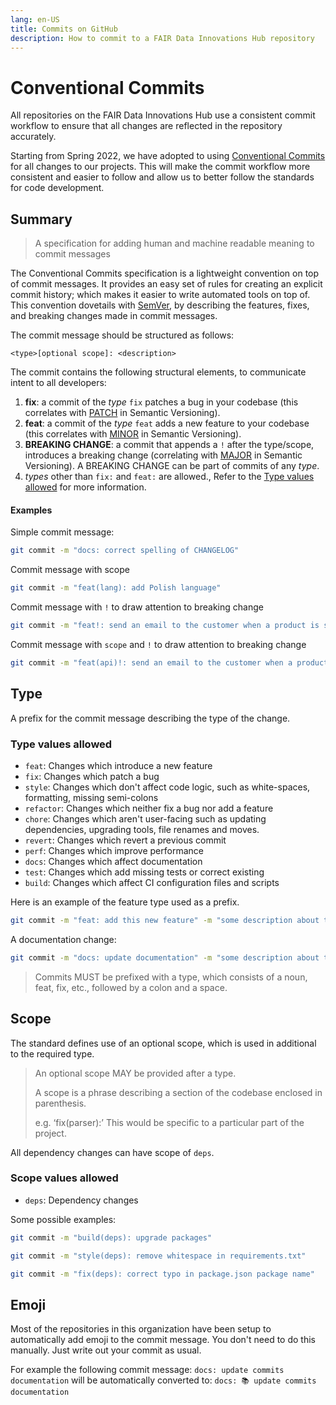 ```yaml
---
lang: en-US
title: Commits on GitHub
description: How to commit to a FAIR Data Innovations Hub repository
---
```


# Conventional Commits

All repositories on the FAIR Data Innovations Hub use a consistent commit workflow to ensure that all changes are reflected in the repository accurately.

Starting from Spring 2022, we have adopted to using [Conventional Commits](https://www.conventionalcommits.org/en/v1.0.0/#summary) for all changes to our projects. This will make the commit workflow more consistent and easier to follow and allow us to better follow the standards for code development.

## Summary

> A specification for adding human and machine readable meaning to commit messages

The Conventional Commits specification is a lightweight convention on top of commit messages. It provides an easy set of rules for creating an explicit commit history; which makes it easier to write automated tools on top of. This convention dovetails with [SemVer](http://semver.org/), by describing the features, fixes, and breaking changes made in commit messages.

The commit message should be structured as follows:

```
<type>[optional scope]: <description>
```

The commit contains the following structural elements, to communicate intent to all developers:

1. **fix**: a commit of the _type_ `fix` patches a bug in your codebase (this correlates with [PATCH](https://semver.org/#spec-item-6) in Semantic Versioning).
2. **feat**: a commit of the _type_ `feat` adds a new feature to your codebase (this correlates with [MINOR](https://semver.org/#spec-item-7) in Semantic Versioning).
3. **BREAKING CHANGE**: a commit that appends a `!` after the type/scope, introduces a breaking change (correlating with [MAJOR](https://semver.org/#spec-item-8) in Semantic Versioning). A BREAKING CHANGE can be part of commits of any _type_.
4. _types_ other than `fix:` and `feat:` are allowed., Refer to the [Type values allowed](#type-values-allowed) for more information.

#### Examples

Simple commit message:

```bash
git commit -m "docs: correct spelling of CHANGELOG"
```

Commit message with scope

```bash
git commit -m "feat(lang): add Polish language"
```

Commit message with `!` to draw attention to breaking change

```bash
git commit -m "feat!: send an email to the customer when a product is shipped"
```

Commit message with `scope` and `!` to draw attention to breaking change

```bash
git commit -m "feat(api)!: send an email to the customer when a product is shipped"
```

## Type

A prefix for the commit message describing the type of the change.

### Type values allowed

- `feat`: Changes which introduce a new feature
- `fix`: Changes which patch a bug
- `style`: Changes which don't affect code logic, such as white-spaces, formatting, missing semi-colons
- `refactor`: Changes which neither fix a bug nor add a feature
- `chore`: Changes which aren't user-facing such as updating dependencies, upgrading tools, file renames and moves.
- `revert`: Changes which revert a previous commit
- `perf`: Changes which improve performance
- `docs`: Changes which affect documentation
- `test`: Changes which add missing tests or correct existing
- `build`: Changes which affect CI configuration files and scripts

Here is an example of the feature type used as a prefix.

```bash
git commit -m "feat: add this new feature" -m "some description about this feature"
```

A documentation change:

```bash
git commit -m "docs: update documentation" -m "some description about this change"
```

> Commits MUST be prefixed with a type, which consists of a noun, feat, fix, etc., followed by a colon and a space.

## Scope

The standard defines use of an optional scope, which is used in additional to the required type.

> An optional scope MAY be provided after a type.
>
> A scope is a phrase describing a section of the codebase enclosed in parenthesis.
>
> e.g. ‘fix(parser):’ This would be specific to a particular part of the project.

All dependency changes can have scope of `deps`.

### Scope values allowed

- `deps`: Dependency changes

Some possible examples:

```bash
git commit -m "build(deps): upgrade packages"
```

```bash
git commit -m "style(deps): remove whitespace in requirements.txt"
```

```bash
git commit -m "fix(deps): correct typo in package.json package name"
```

## Emoji

Most of the repositories in this organization have been setup to automatically add emoji to the commit message. You don't need to do this manually. Just write out your commit as usual.

For example the following commit message: `docs: update commits documentation` will be automatically converted to: `docs: 📚️ update commits documentation`

